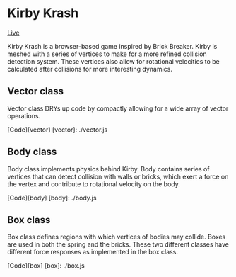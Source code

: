 # Kirby Krash

[Live][pages]

[pages]: https://amihays.github.io/kirby_krash

Kirby Krash is a browser-based game inspired by Brick Breaker. Kirby is meshed with a series of vertices to make for a more refined collision detection system. These vertices also allow for rotational velocities to be calculated after collisions for more interesting dynamics.

## Vector class

Vector class DRYs up code by compactly allowing for a wide array of vector operations.

[Code][vector]
[vector]: ./vector.js

## Body class

Body class implements physics behind Kirby. Body contains series of vertices that can detect collision with walls or bricks, which exert a force on the vertex and contribute to rotational velocity on the body.

[Code][body]
[body]: ./body.js


## Box class

Box class defines regions with which vertices of bodies may collide. Boxes are used in both the spring and the bricks. These two different classes have different force responses as implemented in the box class.

[Code][box]
[box]: ./box.js

